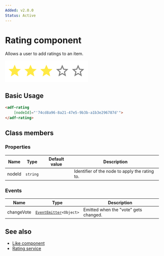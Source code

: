 ```yaml
---
Added: v2.0.0
Status: Active
---
```


# Rating component

Allows a user to add ratings to an item.

![Rating component screenshot](../docassets/images/social2.png)

## Basic Usage

```html
<adf-rating  
    [nodeId]="'74cd8a96-8a21-47e5-9b3b-a1b3e296787d'">
</adf-rating>
```

## Class members

### Properties

| Name | Type | Default value | Description |
| -- | -- | -- | -- |
| nodeId | `string` |  | Identifier of the node to apply the rating to. |

### Events

| Name | Type | Description |
| -- | -- | -- |
| changeVote | [`EventEmitter`](https://angular.io/api/core/EventEmitter)`<Object>` | Emitted when the "vote" gets changed. |

## See also

-   [Like component](like.component.md)
-   [Rating service](rating.service.md)

